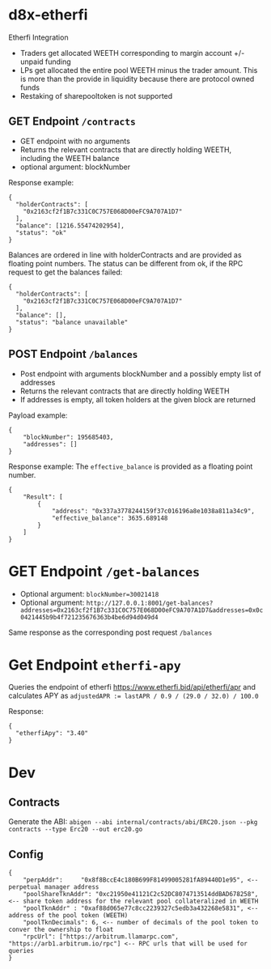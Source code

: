 # d8x-etherfi

Etherfi Integration

- Traders get allocated WEETH corresponding to margin account +/- unpaid funding
- LPs get allocated the entire pool WEETH minus the trader amount. This is more than
  the provide in liquidity because there are protocol owned funds
- Restaking of sharepooltoken is not supported

## GET Endpoint `/contracts`

- GET endpoint with no arguments
- Returns the relevant contracts that are directly holding WEETH, including the WEETH balance
- optional argument: blockNumber

Response example:

```
{
  "holderContracts": [
    "0x2163cf2f1B7c331C0C757E068D00eFC9A707A1D7"
  ],
  "balance": [1216.55474202954],
  "status": "ok"
}
```

Balances are ordered in line with holderContracts and are provided as floating point
numbers. The status can be different from ok, if the RPC request to get
the balances failed:

```
{
  "holderContracts": [
    "0x2163cf2f1B7c331C0C757E068D00eFC9A707A1D7"
  ],
  "balance": [],
  "status": "balance unavailable"
}
```

## POST Endpoint `/balances`

- Post endpoint with arguments blockNumber and a possibly empty list of addresses
- Returns the relevant contracts that are directly holding WEETH
- If addresses is empty, all token holders at the given block are returned

Payload example:

```
{
	"blockNumber": 195685403,
	"addresses": []
}
```

Response example:
The `effective_balance` is provided as a floating point number.

```
{
    "Result": [
        {
            "address": "0x337a3778244159f37c016196a8e1038a811a34c9",
            "effective_balance": 3635.689148
        }
    ]
}
```

# GET Endpoint `/get-balances`

- Optional argument: `blockNumber=30021418`
- Optional argument: `http://127.0.0.1:8001/get-balances?addresses=0x2163cf2f1B7c331C0C757E068D00eFC9A707A1D7&addresses=0x0c0421445b9b4f721235676363b4be6d94d049d4`

Same response as the corresponding post request `/balances`

# Get Endpoint `etherfi-apy`

Queries the endpoint of etherfi https://www.etherfi.bid/api/etherfi/apr and calculates APY
as `adjustedAPR := lastAPR / 0.9 / (29.0 / 32.0) / 100.0`

Response:

```
{
  "etherfiApy": "3.40"
}
```

# Dev

## Contracts

Generate the ABI:
`abigen --abi internal/contracts/abi/ERC20.json --pkg contracts --type Erc20 --out erc20.go`

## Config

```
{
    "perpAddr":     "0x8f8BccE4c180B699F81499005281fA89440D1e95", <-- perpetual manager address
    "poolShareTknAddr": "0xc21950e41121C2c52DC8074713514ddBAD678258", <-- share token address for the relevant pool collateralized in WEETH
    "poolTknAddr" : "0xaf88d065e77c8cc2239327c5edb3a432268e5831", <-- address of the pool token (WEETH)
    "poolTknDecimals": 6, <-- number of decimals of the pool token to conver the ownership to float
    "rpcUrl": ["https://arbitrum.llamarpc.com", "https://arb1.arbitrum.io/rpc"] <-- RPC urls that will be used for queries
}
```
